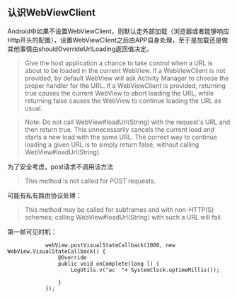 ## 认识WebViewClient

Android中如果不设置WebViewClient，则默认走外部加载（浏览器或者能够响应Http开头的配置），设置WebViewClient之后由APP自身处理，至于是加载还是做其他事情由shouldOverrideUrlLoading返回值决定。

> Give the host application a chance to take control when a URL is about to be loaded in the current WebView. If a WebViewClient is not provided, by default WebView will ask Activity Manager to choose the proper handler for the URL. If a WebViewClient is provided, returning true causes the current WebView to abort loading the URL, while returning false causes the WebView to continue loading the URL as usual.

> 
> Note: Do not call WebView#loadUrl(String) with the request's URL and then return true. This unnecessarily cancels the current load and starts a new load with the same URL. The correct way to continue loading a given URL is to simply return false, without calling WebView#loadUrl(String).

为了安全考虑，post请求不调用该方法

> This method is not called for POST requests.

可能有私有路由协议处理：

> This method may be called for subframes and with non-HTTP(S) schemes; calling WebView#loadUrl(String) with such a URL will fail.
> 
> 

第一帧可见时机：

                webView.postVisualStateCallback(1000, new WebView.VisualStateCallback() {
                    @Override
                    public void onComplete(long l) {
                        LogUtils.v("ac  "+ SystemClock.uptimeMillis());

                    }
                });